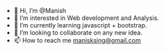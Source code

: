 - 👋 Hi, I’m @Manish 
- 👀 I’m interested in Web development and Analysis.
- 🌱 I’m currently learning javascript + bootstrap.
- 💚 I’m looking to collaborate on any new idea.
- 📫 How to reach me manisksing@gmail.com

<!---
TheLegion007/TheLegion007 is a ✨ special ✨ repository because its `README.md` (this file) appears on your GitHub profile.
You can click the Preview link to take a look at your changes.
--->
